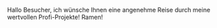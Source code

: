 Hallo Besucher, ich wünsche Ihnen eine angenehme Reise durch meine wertvollen Profi-Projekte! 
Ramen!